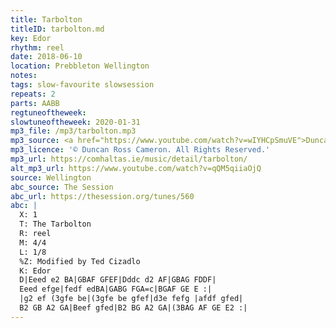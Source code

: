 ```yaml
---
title: Tarbolton
titleID: tarbolton.md
key: Edor
rhythm: reel
date: 2018-06-10
location: Prebbleton Wellington
notes:
tags: slow-favourite slowsession
repeats: 2
parts: AABB
regtuneoftheweek:
slowtuneoftheweek: 2020-01-31
mp3_file: /mp3/tarbolton.mp3
mp3_source: <a href="https://www.youtube.com/watch?v=wIYHCpSmuVE">Duncan Ross Cameron</a>
mp3_licence: '© Duncan Ross Cameron. All Rights Reserved.'
mp3_url: https://comhaltas.ie/music/detail/tarbolton/
alt_mp3_url: https://www.youtube.com/watch?v=qQM5qiiaOjQ
source: Wellington
abc_source: The Session
abc_url: https://thesession.org/tunes/560
abc: |
  X: 1
  T: The Tarbolton
  R: reel
  M: 4/4
  L: 1/8
  %Z: Modified by Ted Cizadlo
  K: Edor
  D|Eeed e2 BA|GBAF GFEF|Dddc d2 AF|GBAG FDDF|
  Eeed efge|fedf edBA|GABG FGA=c|BGAF GE E :|
  |g2 ef (3gfe be|(3gfe be gfef|d3e fefg |afdf gfed|
  B2 GB A2 GA|Beef gfed|B2 BG A2 GA|(3BAG AF GE E2 :|
---
```

